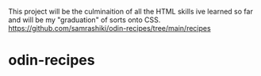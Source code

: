 This project will be the culminaition of all the HTML skills ive learned so far and will be my "graduation" of sorts onto CSS.
https://github.com/samrashiki/odin-recipes/tree/main/recipes
# odin-recipes
